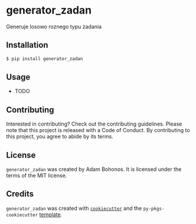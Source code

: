 # generator_zadan

Generuje losowo roznego typu zadania

## Installation

```bash
$ pip install generator_zadan
```

## Usage

- TODO

## Contributing

Interested in contributing? Check out the contributing guidelines. Please note that this project is released with a Code of Conduct. By contributing to this project, you agree to abide by its terms.

## License

`generator_zadan` was created by Adam Bohonos. It is licensed under the terms of the MIT license.

## Credits

`generator_zadan` was created with [`cookiecutter`](https://cookiecutter.readthedocs.io/en/latest/) and the `py-pkgs-cookiecutter` [template](https://github.com/py-pkgs/py-pkgs-cookiecutter).

